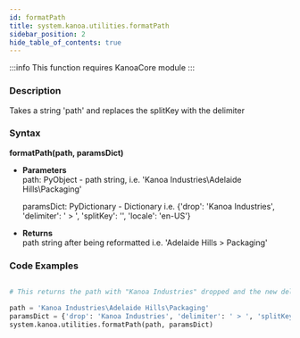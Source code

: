 ```yaml
---
id: formatPath
title: system.kanoa.utilities.formatPath
sidebar_position: 2
hide_table_of_contents: true
---
```


:::info
This function requires KanoaCore module
:::

### Description
Takes a string 'path' and replaces the splitKey with the delimiter 

### Syntax
**formatPath(path, paramsDict)**

- **Parameters**  
    path: PyObject - path string, i.e. 'Kanoa Industries\Adelaide Hills\Packaging'

    paramsDict: PyDictionary - Dictionary i.e. {'drop': 'Kanoa Industries', 'delimiter': ' > ', 'splitKey': '\', 'locale': 'en-US'}

- **Returns**  
    path string after being reformatted i.e. 'Adelaide Hills > Packaging'


### Code Examples

```py

# This returns the path with "Kanoa Industries" dropped and the new delimeter

path = 'Kanoa Industries\Adelaide Hills\Packaging'
paramsDict = {'drop': 'Kanoa Industries', 'delimiter': ' > ', 'splitKey' : '\\' }
system.kanoa.utilities.formatPath(path, paramsDict)


```